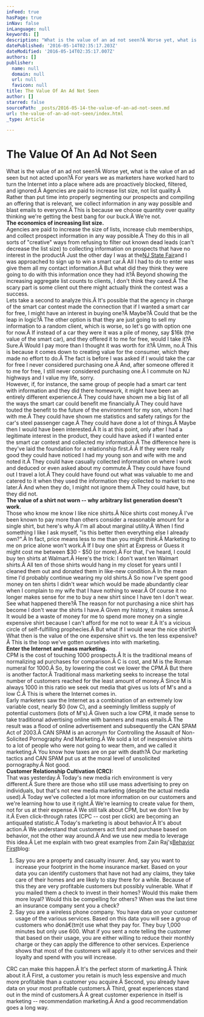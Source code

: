 ```yaml
---
inFeed: true
hasPage: true
inNav: false
inLanguage: null
keywords: []
description: "What is the value of an ad not seen?Â Worse yet, what is the value of an ad seen but not acted upon?Â For years we as marketers have worked hard to turn the Internet into a place where ads are proactively blocked, filtered, and ignored.Â Agencies are paid to increase list size, not list quality.Â Rather than put time into properly segmenting our prospects and compiling an offering that is relevant, we collect information in any way possible and blast emails to everyone.Â This is because we choose quantity over quality thinking we're getting the best bang for our buck.Â We're not.  The economics of increasing list size.  Agencies are paid to increase the size of lists, increase club memberships, and collect prospect information in any way possible.Â They do this in all sorts of \"creative\" ways from refusing to filter out known dead leads (can't decrease the list size) to collecting information on prospects that have no interest in the productÂ Just the other day I was at theNJ State Fairand I was approached to sign up to win a smart car.Â All I had to do to enter was give them all my contact information.Â But what did they think they were going to do with this information once they had it?Â Beyond showing the increasing aggregate list counts to clients, I don't think they cared.Â The scary part is some client out there might actually think the contest was a success.  Lets take a second to analyze this.Â It's possible that the agency in charge of the smart car contest made the connection that if I wanted a smart car for free, I might have an interest in buying one?Â Maybe?Â Could that be the leap in logic?Â The other option is that they are just going to sell my information to a random client, which is worse, so let's go with option one for now.Â If instead of a car they were it was a pile of money, say $16k (the value of the smart car), and they offered it to me for free, would I take it?Â Sure.Â Would I pay more than I thought it was worth for it?Â Umm, no.Â This is because it comes down to creating value for the consumer, which they made no effort to do.Â The fact is before I was asked if I would take the car for free I never considered purchasing one.Â And, after someone offered it to me for free, I still never considered purchasing one.Â I commute on NJ highways and I value my life, sorry.  However, if, for instance, the same group of people had a smart car tent with information and they did there homework, it might have been an entirely different experience.Â They could have shown me a big list of all the ways the smart car could benefit me financially.Â They could have touted the benefit to the future of the environment for my son, whom I had with me.Â They could have shown me statistics and safety ratings for the car's steel passenger cage.Â They could have done a lot of things.Â Maybe then I would have been interested.Â It is at this point, only after I had a legitimate interest in the product, they could have asked if I wanted enter the smart car contest and collected my information.Â The difference here is they've laid the foundation for a relationship first.Â Â If they were really good they could have noticed I had my young son and wife with me and noted it.Â They could have casually collected information on where I work and deduced or even asked about my commute.Â They could have found out I travel a lot.Â They could have found out what was valuable to me and catered to it when they used the information they collected to market to me later.Â And when they do, I might not ignore them.Â They could have, but they did not.  The value of a shirt not worn -- why arbitrary list generation doesn't work.  Those who know me know I like nice shirts.Â Nice shirts cost money.Â I've been known to pay more than others consider a reasonable amount for a single shirt, but here's why.Â I'm all about marginal utility.Â When I find something I like I ask myself, \"is this better then everything else I already own?\".Â In fact, price means less to me than you might think.Â Marketing to me on price alone won't work.Â If I buy one shirt at Express or Guess it might cost me between $30 - $50 (or more).Â For that, I've heard, I could buy ten shirts at Walmart.Â Here's the trick: I don't want ten Walmart shirts.Â All ten of those shirts would hang in my closet for years until I cleaned them out and donated them in like-new condition.Â In the mean time I'd probably continue wearing my old shirts.Â So now I've spent good money on ten shirts I didn't wear which would be made abundantly clear when I complain to my wife that I have nothing to wear.Â Of course it no longer makes sense for me to buy a new shirt since I have ten I don't wear.  See what happened there?Â The reason for not purchasing a nice shirt has become I don't wear the shirts I have.Â Given my history, it makes sense.Â It would be a waste of money for me to spend more money on a single expensive shirt because I can't afford for me not to wear it.Â It's a vicious circle of self-fulfilling prophecies.Â But what if I would wear the nice shirt?Â What then is the value of the one expensive shirt vs. the ten less expensive?Â This is the loop we've gotten ourselves into with marketing.  Enter the Internet and mass marketing.   CPM is the cost of touching 1000 prospects.Â It is the traditional means of normalizing ad purchases for comparison.Â C is cost, and M is the Roman numeral for 1000.Â So, by lowering the cost we lower the CPM.Â But there is another factor.Â Traditional mass marketing seeks to increase the total number of customers reached for the least amount of money.Â Since M is always 1000 in this ratio we seek out media that gives us lots of M's and a low C.Â This is where the Internet comes in.  Early marketers saw the Internet as a combination of an extremely low variable cost, nearly $0 (low C), and a seemingly limitless supply of potential customers (lots of M's).Â Given such a low CPM, it made sense to take traditional advertising online with banners and mass emails.Â The result was a flood of online advertisement and subsequently the CAN SPAM Act of 2003.Â CAN SPAM is an acronym for Controlling the Assault of Non-Solicited Pornography And Marketing.Â We sold a lot of inexpensive shirts to a lot of people who were not going to wear them, and we called it marketing.Â You know how taxes are on par with death?Â Our marketing tactics and CAN SPAM put us at the moral level of unsolicited pornography.Â Not good.  Customer Relationship Cultivation (CRC):  That was yesterday.Â Today's new media rich environment is very different.Â Sure there are those who still use mass advertising to prey on individuals, but that's not new media marketing (despite the actual media used).Â Today we've collected a lot more information on our customers and we're learning how to use it right.Â We're learning to create value for them, not for us at their expense.Â We still talk about CPM, but we don't live by it.Â Even click-through rates (CPC -- cost per click) are becoming an antiquated statistic.Â Today's marketing is about behavior.Â It's about action.Â We understand that customers act first and purchase based on behavior, not the other way around.Â And we use new media to leverage this idea.Â Let me explain with two great examples from Zain Raj'sBehavior Firstblog: "
datePublished: '2016-05-14T02:35:17.203Z'
dateModified: '2016-05-14T02:35:17.007Z'
authors: []
publisher:
  name: null
  domain: null
  url: null
  favicon: null
title: The Value Of An Ad Not Seen
author: []
starred: false
sourcePath: _posts/2016-05-14-the-value-of-an-ad-not-seen.md
url: the-value-of-an-ad-not-seen/index.html
_type: Article

---
```

# The Value Of An Ad Not Seen

What is the value of an ad not seen?Â Worse yet, what is the value of an ad seen but not acted upon?Â For years we as marketers have worked hard to turn the Internet into a place where ads are proactively blocked, filtered, and ignored.Â Agencies are paid to increase list size, not list quality.Â Rather than put time into properly segmenting our prospects and compiling an offering that is relevant, we collect information in any way possible and blast emails to everyone.Â This is because we choose quantity over quality thinking we're getting the best bang for our buck.Â We're not.  
**The economics of increasing list size.**  
Agencies are paid to increase the size of lists, increase club memberships, and collect prospect information in any way possible.Â They do this in all sorts of "creative" ways from refusing to filter out known dead leads (can't decrease the list size) to collecting information on prospects that have no interest in the productÂ Just the other day I was at the[NJ State Fair][0]and I was approached to sign up to win a smart car.Â All I had to do to enter was give them all my contact information.Â But what did they think they were going to do with this information once they had it?Â Beyond showing the increasing aggregate list counts to clients, I don't think they cared.Â The scary part is some client out there might actually think the contest was a success.  
Lets take a second to analyze this.Â It's possible that the agency in charge of the smart car contest made the connection that if I wanted a smart car for free, I might have an interest in buying one?Â Maybe?Â Could that be the leap in logic?Â The other option is that they are just going to sell my information to a random client, which is worse, so let's go with option one for now.Â If instead of a car they were it was a pile of money, say $16k (the value of the smart car), and they offered it to me for free, would I take it?Â Sure.Â Would I pay more than I thought it was worth for it?Â Umm, no.Â This is because it comes down to creating value for the consumer, which they made no effort to do.Â The fact is before I was asked if I would take the car for free I never considered purchasing one.Â And, after someone offered it to me for free, I still never considered purchasing one.Â I commute on NJ highways and I value my life, sorry.  
However, if, for instance, the same group of people had a smart car tent with information and they did there homework, it might have been an entirely different experience.Â They could have shown me a big list of all the ways the smart car could benefit me financially.Â They could have touted the benefit to the future of the environment for my son, whom I had with me.Â They could have shown me statistics and safety ratings for the car's steel passenger cage.Â They could have done a lot of things.Â Maybe then I would have been interested.Â It is at this point, only after I had a legitimate interest in the product, they could have asked if I wanted enter the smart car contest and collected my information.Â The difference here is they've laid the foundation for a relationship first.Â Â If they were really good they could have noticed I had my young son and wife with me and noted it.Â They could have casually collected information on where I work and deduced or even asked about my commute.Â They could have found out I travel a lot.Â They could have found out what was valuable to me and catered to it when they used the information they collected to market to me later.Â And when they do, I might not ignore them.Â They could have, but they did not.  
**The value of a shirt not worn -- why arbitrary list generation doesn't work.**  
Those who know me know I like nice shirts.Â Nice shirts cost money.Â I've been known to pay more than others consider a reasonable amount for a single shirt, but here's why.Â I'm all about marginal utility.Â When I find something I like I ask myself, "is this better then everything else I already own?".Â In fact, price means less to me than you might think.Â Marketing to me on price alone won't work.Â If I buy one shirt at Express or Guess it might cost me between $30 - $50 (or more).Â For that, I've heard, I could buy ten shirts at Walmart.Â Here's the trick: I don't want ten Walmart shirts.Â All ten of those shirts would hang in my closet for years until I cleaned them out and donated them in like-new condition.Â In the mean time I'd probably continue wearing my old shirts.Â So now I've spent good money on ten shirts I didn't wear which would be made abundantly clear when I complain to my wife that I have nothing to wear.Â Of course it no longer makes sense for me to buy a new shirt since I have ten I don't wear.  
See what happened there?Â The reason for not purchasing a nice shirt has become I don't wear the shirts I have.Â Given my history, it makes sense.Â It would be a waste of money for me to spend more money on a single expensive shirt because I can't afford for me not to wear it.Â It's a vicious circle of self-fulfilling prophecies.Â But what if I would wear the nice shirt?Â What then is the value of the one expensive shirt vs. the ten less expensive?Â This is the loop we've gotten ourselves into with marketing.  
**Enter the Internet and mass marketing.**  
CPM is the cost of touching 1000 prospects.Â It is the traditional means of normalizing ad purchases for comparison.Â C is cost, and M is the Roman numeral for 1000.Â So, by lowering the cost we lower the CPM.Â But there is another factor.Â Traditional mass marketing seeks to increase the total number of customers reached for the least amount of money.Â Since M is always 1000 in this ratio we seek out media that gives us lots of M's and a low C.Â This is where the Internet comes in.  
Early marketers saw the Internet as a combination of an extremely low variable cost, nearly $0 (low C), and a seemingly limitless supply of potential customers (lots of M's).Â Given such a low CPM, it made sense to take traditional advertising online with banners and mass emails.Â The result was a flood of online advertisement and subsequently the CAN SPAM Act of 2003.Â CAN SPAM is an acronym for Controlling the Assault of Non-Solicited Pornography And Marketing.Â We sold a lot of inexpensive shirts to a lot of people who were not going to wear them, and we called it marketing.Â You know how taxes are on par with death?Â Our marketing tactics and CAN SPAM put us at the moral level of unsolicited pornography.Â Not good.  
**Customer Relationship Cultivation (CRC):**  
That was yesterday.Â Today's new media rich environment is very different.Â Sure there are those who still use mass advertising to prey on individuals, but that's not new media marketing (despite the actual media used).Â Today we've collected a lot more information on our customers and we're learning how to use it right.Â We're learning to create value for them, not for us at their expense.Â We still talk about CPM, but we don't live by it.Â Even click-through rates (CPC -- cost per click) are becoming an antiquated statistic.Â Today's marketing is about behavior.Â It's about action.Â We understand that customers act first and purchase based on behavior, not the other way around.Â And we use new media to leverage this idea.Â Let me explain with two great examples from Zain Raj's[Behavior First][1]blog:

1. Say you are a property and casualty insurer. And, say you want to increase your footprint in the home insurance market. Based on your data you can identify customers that have not had any claims, they take care of their homes and are likely to stay there for a while. Because of this they are very profitable customers but possibly vulnerable. What if you mailed them a check to invest in their homes? Would this make them more loyal? Would this be compelling for others? When was the last time an insurance company sent you a check?  
2. Say you are a wireless phone company. You have data on your customer usage of the various services. Based on this data you will see a group of customers who donâ€(tm)t use what they pay for. They buy 1,000 minutes but only use 600\. What if you sent a note telling the customer that based on their usage, you are either willing to reduce their monthly charge or they can apply the difference to other services. Experience shows that most of the customers will apply it to other services and their loyalty and spend with you will increase.

CRC can make this happen.Â  It's the perfect storm of marketing.Â  Think about it.Â  First, a customer you retain is much less expensive and much more profitable than a customer you acquire.Â  Second, you already have data on your most profitable customers.Â  Third, great experiences stand out in the mind of customers.Â  A great customer experience in itself is marketing -- recommendation marketing.Â  And a good recommendation goes a long way.

[0]: http://www.njstatefair.org/ "Sussex County Farm & Horse Show"
[1]: http://www.zainraj.com/?p=31 "Silver Lining: Using the Economic Downturn to Win Sustainable Customer Loyalty"